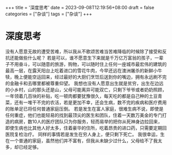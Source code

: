 +++
title = '深度思考'
date = 2023-09-08T12:19:56+08:00
draft = false
categories = ["杂谈"]
tags = ["杂谈"]
+++


# 深度思考
没有人愿意无故的遭受苦难，所以我从不歌颂苦难当苦难降临的时候除了接受和反抗还能做些什么呢？
若是可以，谁不愿意生下来就是千万亿万富翁的孩子，一辈子不用奋斗，可以随意的旅游，购物，可以随时住上任何一座城市最宏伟的建筑的最高一层，在露天阳台上吃着进口的雪花牛肉，今早还远在澳洲屠杀的新鲜小牛犊，晚上便能空运回来，经过最好的大厨们烹饪后送到你的嘴边，拥有永远刷不完的金融卡和去哪里都被尊重仰望。
我想也没有人愿意出生就是贫穷，出生在边远的小乡村，山的那头还是山，父母可能离异可能双亡，只剩下爷爷或者奶奶照顾，一年领着几百块的补贴，吃一顿肉都要犹豫很久，每天吃的都是自己种的土豆青菜，还有一堆干不完的农活，若是更加不幸，还会生病，数不完的疾病和医疗费用的账单足已将任何普通家庭压倒。
若是发生在富人家庭，很难生病不说，即使是任何重症，他们也能轻易的找到最顶尖的医生和团队，住着一天数万美金的专门打造的病房，数10人的医疗团队只为你服务，轻而易举的把你从死神身边拉回来，即使生病也比其他人好太多，住着豪华的住所，吃着昂贵的进口药，只需要定期回医院复检治疗。
同样的事情若是发生在穷人身上，便只剩下死亡。
我很幸运，生在一个普通的家庭，虽然他们并不富有，但我从未缺少过什么，父母给不了我太多，却已经足够。